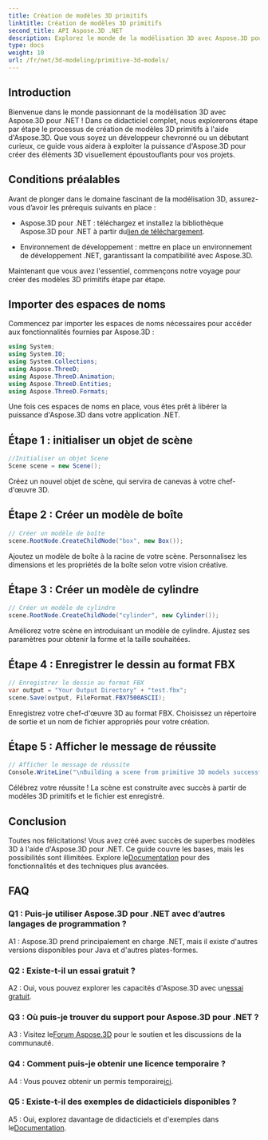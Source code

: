 ```yaml
---
title: Création de modèles 3D primitifs
linktitle: Création de modèles 3D primitifs
second_title: API Aspose.3D .NET
description: Explorez le monde de la modélisation 3D avec Aspose.3D pour .NET. Créez de superbes modèles primitifs sans effort.
type: docs
weight: 10
url: /fr/net/3d-modeling/primitive-3d-models/
---
```

## Introduction

Bienvenue dans le monde passionnant de la modélisation 3D avec Aspose.3D pour .NET ! Dans ce didacticiel complet, nous explorerons étape par étape le processus de création de modèles 3D primitifs à l'aide d'Aspose.3D. Que vous soyez un développeur chevronné ou un débutant curieux, ce guide vous aidera à exploiter la puissance d'Aspose.3D pour créer des éléments 3D visuellement époustouflants pour vos projets.

## Conditions préalables

Avant de plonger dans le domaine fascinant de la modélisation 3D, assurez-vous d’avoir les prérequis suivants en place :

- Aspose.3D pour .NET : téléchargez et installez la bibliothèque Aspose.3D pour .NET à partir du[lien de téléchargement](https://releases.aspose.com/3d/net/).

- Environnement de développement : mettre en place un environnement de développement .NET, garantissant la compatibilité avec Aspose.3D.

Maintenant que vous avez l'essentiel, commençons notre voyage pour créer des modèles 3D primitifs étape par étape.

## Importer des espaces de noms

Commencez par importer les espaces de noms nécessaires pour accéder aux fonctionnalités fournies par Aspose.3D :

```csharp
using System;
using System.IO;
using System.Collections;
using Aspose.ThreeD;
using Aspose.ThreeD.Animation;
using Aspose.ThreeD.Entities;
using Aspose.ThreeD.Formats;
```

Une fois ces espaces de noms en place, vous êtes prêt à libérer la puissance d'Aspose.3D dans votre application .NET.

## Étape 1 : initialiser un objet de scène

```csharp
//Initialiser un objet Scene
Scene scene = new Scene();
```

Créez un nouvel objet de scène, qui servira de canevas à votre chef-d'œuvre 3D.

## Étape 2 : Créer un modèle de boîte

```csharp
// Créer un modèle de boîte
scene.RootNode.CreateChildNode("box", new Box());
```

Ajoutez un modèle de boîte à la racine de votre scène. Personnalisez les dimensions et les propriétés de la boîte selon votre vision créative.

## Étape 3 : Créer un modèle de cylindre

```csharp
// Créer un modèle de cylindre
scene.RootNode.CreateChildNode("cylinder", new Cylinder());
```

Améliorez votre scène en introduisant un modèle de cylindre. Ajustez ses paramètres pour obtenir la forme et la taille souhaitées.

## Étape 4 : Enregistrer le dessin au format FBX

```csharp
// Enregistrer le dessin au format FBX
var output = "Your Output Directory" + "test.fbx";
scene.Save(output, FileFormat.FBX7500ASCII);
```

Enregistrez votre chef-d'œuvre 3D au format FBX. Choisissez un répertoire de sortie et un nom de fichier appropriés pour votre création.

## Étape 5 : Afficher le message de réussite

```csharp
// Afficher le message de réussite
Console.WriteLine("\nBuilding a scene from primitive 3D models successfully.\nFile saved at " + output);
```

Célébrez votre réussite ! La scène est construite avec succès à partir de modèles 3D primitifs et le fichier est enregistré.

## Conclusion

 Toutes nos félicitations! Vous avez créé avec succès de superbes modèles 3D à l'aide d'Aspose.3D pour .NET. Ce guide couvre les bases, mais les possibilités sont illimitées. Explore le[Documentation](https://reference.aspose.com/3d/net/) pour des fonctionnalités et des techniques plus avancées.

## FAQ

### Q1 : Puis-je utiliser Aspose.3D pour .NET avec d’autres langages de programmation ?

A1 : Aspose.3D prend principalement en charge .NET, mais il existe d'autres versions disponibles pour Java et d'autres plates-formes.

### Q2 : Existe-t-il un essai gratuit ?

 A2 : Oui, vous pouvez explorer les capacités d'Aspose.3D avec un[essai gratuit](https://releases.aspose.com/).

### Q3 : Où puis-je trouver du support pour Aspose.3D pour .NET ?

 A3 : Visitez le[Forum Aspose.3D](https://forum.aspose.com/c/3d/18) pour le soutien et les discussions de la communauté.

### Q4 : Comment puis-je obtenir une licence temporaire ?

 A4 : Vous pouvez obtenir un permis temporaire[ici](https://purchase.aspose.com/temporary-license/).

### Q5 : Existe-t-il des exemples de didacticiels disponibles ?

 A5 : Oui, explorez davantage de didacticiels et d'exemples dans le[Documentation](https://reference.aspose.com/3d/net/).